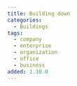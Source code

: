 ```yaml
---
title: Building down
categories:
  - Buildings
tags:
  - company
  - enterprise
  - organization
  - office
  - business
added: 1.10.0
---
```

